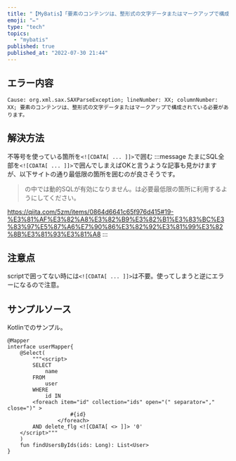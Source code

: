 ```yaml
---
title: "【MyBatis】「要素のコンテンツは、整形式の文字データまたはマークアップで構成されている必要があります」の解決方法"
emoji: "✏️"
type: "tech"
topics:
  - "mybatis"
published: true
published_at: "2022-07-30 21:44"
---
```


## エラー内容
```
Cause: org.xml.sax.SAXParseException; lineNumber: XX; columnNumber: XX; 要素のコンテンツは、整形式の文字データまたはマークアップで構成されている必要があります。 
```
## 解決方法
不等号を使っている箇所を`<![CDATA[ ... ]]>`で囲む
:::message
たまにSQL全部を`<![CDATA[ ... ]]>`で囲んでしまえばOKと言うような記事も見かけますが、以下サイトの通り最低限の箇所を囲むのが良さそうです。
> <![CDATA[...]]>の中では動的SQLが有効になりません。<![CDATA[...]]>は必要最低限の箇所に利用するようにしてください。

https://qiita.com/5zm/items/0864d6641c65f976d415#19-%E3%81%AF%E3%82%A8%E3%82%B9%E3%82%B1%E3%83%BC%E3%83%97%E5%87%A6%E7%90%86%E3%82%92%E3%81%99%E3%82%8B%E3%81%93%E3%81%A8
:::

## 注意点
scriptで囲ってない時には`<![CDATA[ ... ]]>`は不要。使ってしまうと逆にエラーになるので注意。

## サンプルソース
Kotlinでのサンプル。
```
@Mapper
interface userMapper{
    @Select(
        """<script>
	    SELECT 
	        name
	    FROM 
	        user
	    WHERE
	        id IN
		<foreach item="id" collection="ids" open="(" separator="," close=")" >
                    #{id}
                </foreach>
		AND delete_flg <![CDATA[ <> ]]> '0'
	</script>"""
    )
    fun findUsersByIds(ids: Long): List<User>
}
```
